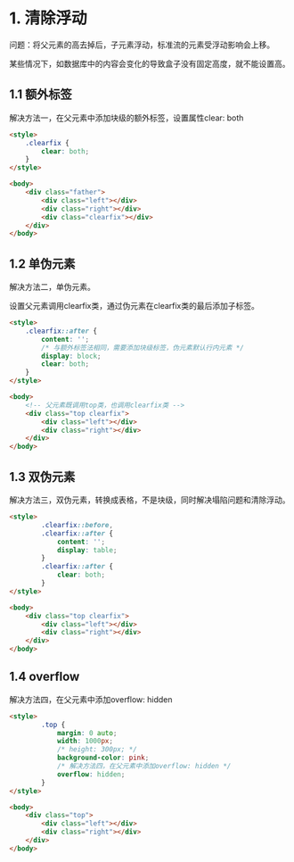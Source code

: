 # 1. 清除浮动

问题：将父元素的高去掉后，子元素浮动，标准流的元素受浮动影响会上移。

某些情况下，如数据库中的内容会变化的导致盒子没有固定高度，就不能设置高。

## 1.1 额外标签

解决方法一，在父元素中添加块级的额外标签，设置属性clear: both

```html
<style>
    .clearfix {
        clear: both;
    }
</style>

<body>
    <div class="father">
        <div class="left"></div>
        <div class="right"></div>
        <div class="clearfix"></div>
    </div>
</body>
```

## 1.2 单伪元素

解决方法二，单伪元素。

设置父元素调用clearfix类，通过伪元素在clearfix类的最后添加子标签。

```html
<style>
    .clearfix::after {
        content: '';
        /* 与额外标签法相同，需要添加块级标签，伪元素默认行内元素 */
        display: block;
        clear: both;
    }
</style>

<body>
    <!-- 父元素既调用top类，也调用clearfix类 -->
    <div class="top clearfix">
        <div class="left"></div>
        <div class="right"></div>
    </div>
</body>
```

## 1.3 双伪元素

解决方法三，双伪元素，转换成表格，不是块级，同时解决塌陷问题和清除浮动。

```html
<style>
    	.clearfix::before,
        .clearfix::after {
            content: '';
            display: table;
        }
        .clearfix::after {
            clear: both;
        }
</style>

<body>
    <div class="top clearfix">
        <div class="left"></div>
        <div class="right"></div>
    </div>
</body>
```

## 1.4 overflow

解决方法四，在父元素中添加overflow: hidden

```html
<style>
		.top {
            margin: 0 auto;
            width: 1000px;
            /* height: 300px; */
            background-color: pink;  
            /* 解决方法四，在父元素中添加overflow: hidden */
            overflow: hidden;
        }
</style>

<body>
    <div class="top">
        <div class="left"></div>
        <div class="right"></div>
    </div>
</body>
```

